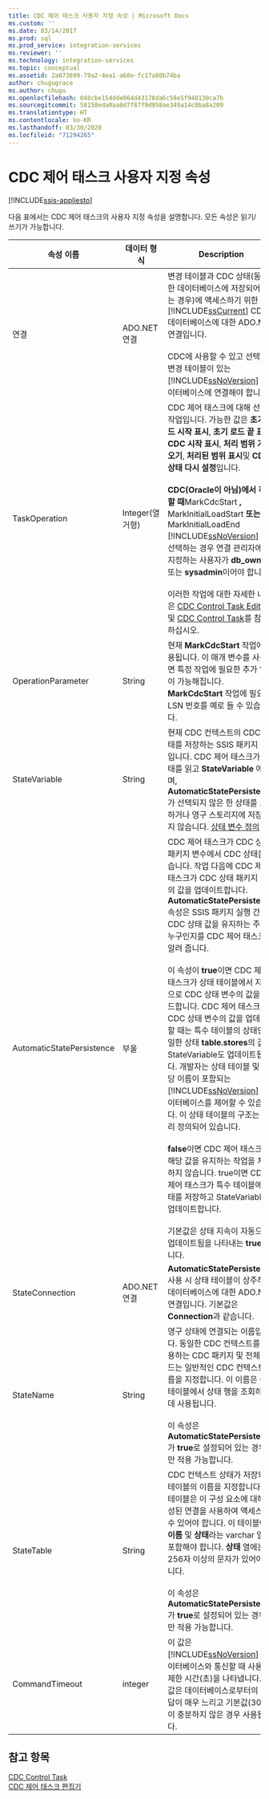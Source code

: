 ```yaml
---
title: CDC 제어 태스크 사용자 지정 속성 | Microsoft Docs
ms.custom: ''
ms.date: 03/14/2017
ms.prod: sql
ms.prod_service: integration-services
ms.reviewer: ''
ms.technology: integration-services
ms.topic: conceptual
ms.assetid: 2a073699-79a2-4ea1-a68e-fc17a80b74ba
author: chugugrace
ms.author: chugu
ms.openlocfilehash: 048cbe154dde064d43178da6c58e5f948130ca7b
ms.sourcegitcommit: 58158eda0aa0d7f87f9d958ae349a14c0ba8a209
ms.translationtype: HT
ms.contentlocale: ko-KR
ms.lasthandoff: 03/30/2020
ms.locfileid: "71294265"
---
```

# <a name="cdc-control-task-custom-properties"></a>CDC 제어 태스크 사용자 지정 속성

[!INCLUDE[ssis-appliesto](../../includes/ssis-appliesto-ssvrpluslinux-asdb-asdw-xxx.md)]


  다음 표에서는 CDC 제어 태스크의 사용자 지정 속성을 설명합니다. 모든 속성은 읽기/쓰기가 가능합니다.  
  
|속성 이름|데이터 형식|Description|  
|-------------------|---------------|-----------------|  
|연결|ADO.NET 연결|변경 테이블과 CDC 상태(동일한 데이터베이스에 저장되어 있는 경우)에 액세스하기 위한 [!INCLUDE[ssCurrent](../../includes/sscurrent-md.md)] CDC 데이터베이스에 대한 ADO.NET 연결입니다.<br /><br /> CDC에 사용할 수 있고 선택한 변경 테이블이 있는 [!INCLUDE[ssNoVersion](../../includes/ssnoversion-md.md)] 데이터베이스에 연결해야 합니다.|  
|TaskOperation|Integer(열거형)|CDC 제어 태스크에 대해 선택한 작업입니다. 가능한 값은 **초기 로드 시작 표시**, **초기 로드 끝 표시**, **CDC 시작 표시**, **처리 범위 가져오기**, **처리된 범위 표시**및 **CDC 상태 다시 설정**입니다.<br /><br /> **CDC(Oracle이 아님)에서 작업할 때**MarkCdcStart **,** MarkInitialLoadStart **또는** MarkInitialLoadEnd [!INCLUDE[ssNoVersion](../../includes/ssnoversion-md.md)] 를 선택하는 경우 연결 관리자에서 지정하는 사용자가  **db_owner** 또는 **sysadmin**이어야 합니다.<br /><br /> 이러한 작업에 대한 자세한 내용은 [CDC Control Task Editor](../../integration-services/control-flow/cdc-control-task-editor.md) 및 [CDC Control Task](../../integration-services/control-flow/cdc-control-task.md)를 참조하십시오.|  
|OperationParameter|String|현재 **MarkCdcStart** 작업에 사용됩니다. 이 매개 변수를 사용하면 특정 작업에 필요한 추가 입력이 가능해집니다. **MarkCdcStart** 작업에 필요한 LSN 번호를 예로 들 수 있습니다.|  
|StateVariable|String|현재 CDC 컨텍스트의 CDC 상태를 저장하는 SSIS 패키지 변수입니다. CDC 제어 태스크가 상태를 읽고 **StateVariable** 에 쓰며, **AutomaticStatePersistence** 가 선택되지 않은 한 상태를 로드하거나 영구 스토리지에 저장하지 않습니다. [상태 변수 정의](../../integration-services/data-flow/define-a-state-variable.md)|  
|AutomaticStatePersistence|부울|CDC 제어 태스크가 CDC 상태 패키지 변수에서 CDC 상태를 읽습니다. 작업 다음에 CDC 제어 태스크가 CDC 상태 패키지 변수의 값을 업데이트합니다. **AutomaticStatePersistence** 속성은 SSIS 패키지 실행 간에 CDC 상태 값을 유지하는 주체가 누구인지를 CDC 제어 태스크에 알려 줍니다.<br /><br /> 이 속성이 **true**이면 CDC 제어 태스크가 상태 테이블에서 자동으로 CDC 상태 변수의 값을 로드합니다. CDC 제어 태스크가 CDC 상태 변수의 값을 업데이트할 때는 특수 테이블의 상태인 동일한 상태 **table.stores**의 값과 StateVariable도 업데이트됩니다. 개발자는 상태 테이블 및 해당 이름이 포함되는 [!INCLUDE[ssNoVersion](../../includes/ssnoversion-md.md)] 데이터베이스를 제어할 수 있습니다. 이 상태 테이블의 구조는 미리 정의되어 있습니다.<br /><br /> **false**이면 CDC 제어 태스크가 해당 값을 유지하는 작업을 처리하지 않습니다. true이면 CDC 제어 태스크가 특수 테이블에 상태를 저장하고 StateVariable을 업데이트합니다.<br /><br /> 기본값은 상태 지속이 자동으로 업데이트됨을 나타내는 **true**입니다.|  
|StateConnection|ADO.NET 연결|**AutomaticStatePersistence**사용 시 상태 테이블이 상주하는 데이터베이스에 대한 ADO.NET 연결입니다. 기본값은 **Connection**과 같습니다.|  
|StateName|String|영구 상태에 연결되는 이름입니다. 동일한 CDC 컨텍스트를 사용하는 CDC 패키지 및 전체 로드는 일반적인 CDC 컨텍스트 이름을 지정합니다. 이 이름은 상태 테이블에서 상태 행을 조회하는 데 사용됩니다.<br /><br /> 이 속성은 **AutomaticStatePersistence** 가 **true**로 설정되어 있는 경우에만 적용 가능합니다.|  
|StateTable|String|CDC 컨텍스트 상태가 저장되는 테이블의 이름을 지정합니다. 이 테이블은 이 구성 요소에 대해 구성된 연결을 사용하여 액세스할 수 있어야 합니다. 이 테이블에는 **이름** 및 **상태**라는 varchar 열을 포함해야 합니다. **상태** 열에는 256자 이상의 문자가 있어야 합니다.<br /><br /> 이 속성은 **AutomaticStatePersistence** 가 **true**로 설정되어 있는 경우에만 적용 가능합니다.|  
|CommandTimeout|integer|이 값은 [!INCLUDE[ssNoVersion](../../includes/ssnoversion-md.md)] 데이터베이스와 통신할 때 사용할 제한 시간(초)을 나타냅니다. 이 값은 데이터베이스로부터의 응답이 매우 느리고 기본값(30초)이 충분하지 않은 경우 사용됩니다.|  
  
## <a name="see-also"></a>참고 항목  
 [CDC Control Task](../../integration-services/control-flow/cdc-control-task.md)   
 [CDC 제어 태스크 편집기](../../integration-services/control-flow/cdc-control-task-editor.md)  
  
  
